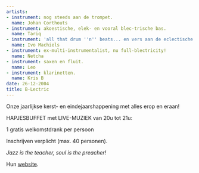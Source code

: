 ```yaml
---
artists:
- instrument: nog steeds aan de trompet.
  name: Johan Corthouts
- instrument: akoestische, elek- en vooral blec-trische bas.
  name: Tariq
- instrument: 'all that drum ''n'' beats... en vers aan de eclectische piano:'
  name: Ivo Machiels
- instrument: ex-multi-instrumentalist, nu full-blectricity!
  name: Netcha
- instrument: saxen en fluit.
  name: Leo
- instrument: klarinetten.
  name: Kris B
date: 26-12-2004
title: B-Lectric
---
```

Onze jaarlijkse kerst- en eindejaarshappening 
met alles erop en eraan! 

HAPJESBUFFET met LIVE-MUZIEK
van 20u tot 21u: 

1 gratis welkomstdrank
per persoon

Inschrijven verplicht (max. 40 personen). 

*Jazz is the teacher, soul is the preacher!* 

Hun [website](http://home.tiscali.be/ibom3/B-Lectric.htm).